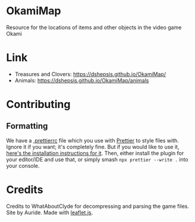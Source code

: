 # OkamiMap
Resource for the locations of items and other objects in the video game Okami

# Link
* Treasures and Clovers: https://dshepsis.github.io/OkamiMap/
* Animals: https://dshepsis.github.io/OkamiMap/animals

# Contributing
## Formatting
We have a [.prettierrc](https://prettier.io/docs/en/configuration.html) file which you use with [Prettier](https://prettier.io/docs/en/index.html) to style files with. Ignore it if you want; it's completely fine. But if you would like to use it, [here's the installation instructions for it](https://prettier.io/docs/en/install.html). Then, either install the plugin for your editor/IDE and use that, or simply smash `npx prettier --write .` into your console.
# Credits
Credits to WhatAboutClyde for decompressing and parsing the game files.
Site by Auride.
Made with [leaflet.js](https://leafletjs.com/).
